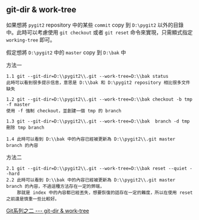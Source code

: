 ## git-dir & work-tree ##

如果想將 `pygit2` repository 中的某些 `commit` copy 到 `D:\pygit2` 以外的目錄中。此時可以考慮使用 `git checkout` 或者 `git reset` 命令來實現，只需顯式指定 `working-tree` 即可。

假定想將 `D:\pygit2` 中的 `master` copy 到 `D:\bak` 中

方法一

	1.1 git --git-dir=D:\\pygit2\\.git --work-tree=D:\\bak status
	此時可以看到很多提示信息，意思是 D:\\bak 和 D:\pygit2 repository 相比很多文件缺失
	
	1.2 git --git-dir=D:\\pygit2\\.git --work-tree=D:\\bak checkout -b tmp -f master
	使用 -f 強制 checkout，並創建一個 tmp 的 branch
	
	1.3 git --git-dir=D:\\pygit2\\.git --work-tree=D:\\bak  branch -d tmp
	刪除 tmp branch
	
	1.4 此時可以看到 D:\\bak 中的內容已經被更新為 D:\\pygit2\\.git master branch 的內容

方法二

	2.1 git --git-dir=D:\\pygit2\\.git --work-tree=D:\\bak reset --quiet --hard
	2.2 此時可以看到 D:\\bak 中的內容已經被更新為 D:\\pygit2\\.git master branch 的內容，不過這種方法存在一定的弊端，
        那就是 index 中的內容都已經丟失，想要恢復的話存在一定的難度，所以在使用 reset 之前還是慎重一些比較好。

[Git系列之二 --- git-dir & work-tree](http://www.cnblogs.com/Jerryshome/archive/2011/12/15/2289218.html)

